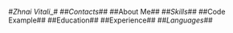 #_Zhnai Vitali__#
##*Contacts*##
##About Me##
##*Skills*##
##Code Example##
##Education##
##Experience##
##*Languages*##